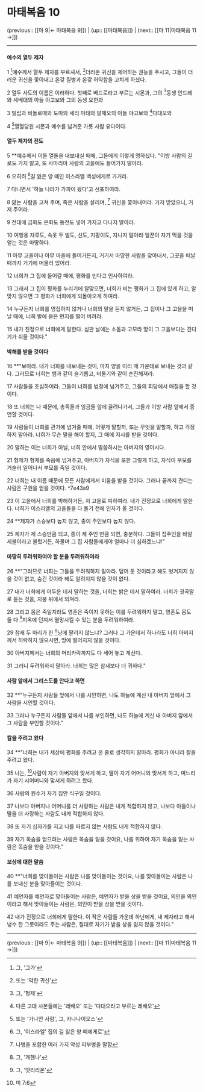 # 마태복음 10

(previous:: [[마 9|← 마태복음 9]]) | (up:: [[마태복음]]) | (next:: [[마 11|마태복음 11 →]])

***


#### 예수의 열두 제자
1 
[^1]예수께서 열두 제자를 부르셔서, [^2]더러운 귀신을 제어하는 권능을 주시고, 그들이 더러운 귀신을 쫓아내고 온갖 질병과 온갖 허약함을 고치게 하셨다.


2 
열두 사도의 이름은 이러하다. 첫째로 베드로라고 부르는 시몬과, 그의 [^3]동생 안드레와 세베대의 아들 야고보와 그의 동생 요한과


3 
빌립과 바돌로매와 도마와 세리 마태와 알패오의 아들 야고보와 [^4]다대오와


4 
[^5]열혈당원 시몬과 예수를 넘겨준 가룟 사람 유다이다.


#### 열두 제자의 전도
5 
**예수께서 이들 열둘을 내보내실 때에, 그들에게 이렇게 명하셨다. "이방 사람의 길로도 가지 말고, 또 사마리아 사람의 고을에도 들어가지 말아라.


6 
오히려 [^6]길 잃은 양 떼인 이스라엘 백성에게로 가거라.


7 
다니면서 '하늘 나라가 가까이 왔다'고 선포하여라.


8 
앓는 사람을 고쳐 주며, 죽은 사람을 살리며, [^7] 귀신을 쫓아내어라. 거저 받았으니, 거저 주어라.


9 
전대에 금화도 은화도 동전도 넣어 가지고 다니지 말아라.


10 
여행용 자루도, 속옷 두 벌도, 신도, 지팡이도, 지니지 말아라 일꾼이 자기 먹을 것을 얻는 것은 마땅하다.


11 
아무 고을이나 아무 마을에 들어가든지, 거기서 마땅한 사람을 찾아내서, 그곳을 떠날 때까지 거기에 머물러 있어라.


12 
너희가 그 집에 들어갈 때에, 평화를 빈다고 인사하여라.


13 
그래서 그 집이 평화를 누리기에 알맞으면, 너희가 비는 평화가 그 집에 있게 하고, 알맞지 않으면 그 평화가 너희에게 되돌아오게 하여라.


14 
누구든지 너희를 영접하지 않거나 너희의 말을 듣지 않거든, 그 집이나 그 고을을 떠날 때에, 너희 발에 묻은 먼지를 떨어 버려라.


15 
내가 진정으로 너희에게 말한다. 심판 날에는 소돔과 고모라 땅이 그 고을보다는 견디기가 쉬울 것이다."


#### 박해를 받을 것이다
16 
**"보아라. 내가 너희를 내보내는 것이, 마치 양을 이리 떼 가운데로 보내는 것과 같다. 그러므로 너희는 뱀과 같이 슬기롭고, 비둘기와 같이 순진해져라.


17 
사람들을 조심하여라. 그들이 너희를 법정에 넘겨주고, 그들의 회당에서 매질을 할 것이다.


18 
또 너희는 나 때문에, 총독들과 임금들 앞에 끌려나가서, 그들과 이방 사람 앞에서 증언할 것이다.


19 
사람들이 너희를 관가에 넘겨줄 때에, 어떻게 말할까, 또는 무엇을 말할까, 하고 걱정하지 말아라. 너희가 무슨 말을 해야 할지, 그 때에 지시를 받을 것이다.


20 
말하는 이는 너희가 아닐, 너희 안에서 말씀하시는 아버지의 영이시다.


21 
형제가 형제를 죽음에 넘겨주고, 아버지가 자식을 또한 그렇게 하고, 자식이 부모를 거슬러 일어나서 부모를 죽일 것이다.


22 
너희는 내 이름 때문에 모든 사람에게서 미움을 받을 것이다. 그러나 끝까지 견디는 사람은 구원을 얻을 것이다. ^7e43a9


23 
이 고을에서 너희를 박해하거든, 저 고을로 피하여라. 내가 진정으로 너희에게 말한다. 너희가 이스라엘의 고을들을 다 돌기 전에 인자가 올 것이다.


24 
**제자가 스승보다 높지 않고, 종이 주인보다 높지 않다.


25 
제자가 제 스승만큼 되고, 종이 제 주인 만큼 되면, 충분하다. 그들이 집주인을 바알세불이라고 불렀거든, 하물며 그 집 사람들에게야 얼마나 더 심하겠느냐!"


#### 마땅히 두려워하여야 할 분을 두려워하여라
26 
**"그러므로 너희는 그들을 두려워하지 말아라. 덮어 둔 것이라고 해도 벗겨지지 않을 것이 없고, 숨긴 것이라 해도 알려지지 않을 것이 없다.


27 
내가 너희에게 어두운 데서 말하는 것을, 너희는 밝은 데서 말하여라. 너희가 귓곡말로 듣는 것을, 지붕 위에서 외쳐라.


28 
그리고 몸은 죽일지라도 영혼은 죽이지 못하는 이를 두려워하지 말고, 영혼도 몸도 둘 다 [^8]지옥에 던져서 멸망시킬 수 있는 분을 두려워하여라.


29 
참새 두 마리가 한 [^9]냥에 팔리지 않느냐? 그러나 그 가운데서 하나라도 너희 아버지께서 허락하지 않으시면, 땅에 떨어지지 않을 것이다.


30 
아버지께서는 너희의 머리카락까지도 다 세어 놓고 계신다.


31 
그러니 두려워하지 말아라. 너희는 많은 참새보다 더 귀하다."


#### 사람 앞에서 그리스도를 안다고 하면
32 
**"누구든지 사람들 앞에서 나를 시인하면, 나도 하늘에 계신 내 아버지 앞에서 그 사람을 시인할 것이다.


33 
그러나 누구든지 사람들 앞에서 나를 부인하면, 나도 하늘에 계신 내 아버지 앞에서 그 사람을 부인할 것이다."


#### 칼을 주려고 왔다
34 
**"너희는 내가 세상에 평화를 주려고 온 줄로 생각하지 말아라. 평화가 아니라 칼을 주려고 왔다.


35 
나는, [^10]사람이 자기 아버지와 맞서게 하고, 딸이 자기 어머니와 맞서게 하고, 며느리가 자기 시어머니와 맞서게 하려고 왔다.


36 
사람의 원수가 자기 집안 식구일 것이다.


37 
나보다 아버지나 어머니를 더 사랑하는 사람은 내게 적합하지 않고, 나보다 아들이나 딸을 더 사랑하는 사람도 내게 적합하지 않다.


38 
또 자기 십자가를 지고 나를 따르지 않는 사람도 내게 적합하지 않다.


39 
자기 목숨을 얻으려는 사람은 목숨을 잃을 것이요, 나를 위하여 자기 목숨을 잃는 사람은 목숨을 얻을 것이다."


#### 보상에 대한 말씀
40 
**"너희를 맞아들이는 사람은 나를 맞아들이는 것이요, 나를 맞아들이는 사람은 나를 보내신 분을 맞아들이는 것이다.


41 
예언자를 예언자로 맞아들이는 사람은, 예언자가 받을 상을 받을 것이요, 의인을 의인이라고 해서 맞아들이는 사람은, 의인이 받을 상을 받을 것이다.


42 
내가 진정으로 너희에게 말한다. 이 작은 사람들 가운데 하난에게, 내 제자라고 해서 냉수 한 그릇이라도 주는 사람은, 절대로 자기가 받을 상을 잃지 않을 것이다."


***

(previous:: [[마 9|← 마태복음 9]]) | (up:: [[마태복음]]) | (next:: [[마 11|마태복음 11 →]])

[^1]: 그, '그가'
[^2]: 또는 '악한 귀신'
[^3]: 그, '형제'
[^4]: 다른 고대 사본들에는 '레배오' 또는 '다대오라고 부르는 레배오'
[^5]: 또는 '가나안 사람', 그, 카나나이오스'
[^6]: 그, '이스라엘' 집의 길 잃은 양 떼에게로'
[^7]: 나병을 포함한 여러 가지 악성 피부병을 말함
[^8]: 그, '게헨나'
[^9]: 그, '앗리리온'
[^10]: 미 7:6